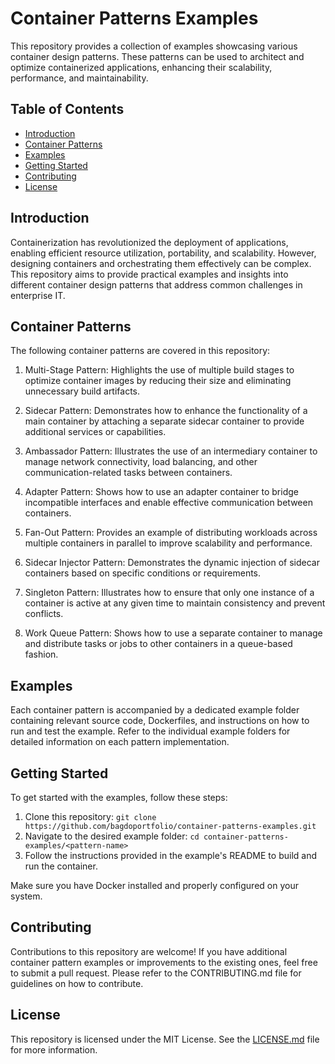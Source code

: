 # Container Patterns Examples

This repository provides a collection of examples showcasing various container design patterns. These patterns can be used to architect and optimize containerized applications, enhancing their scalability, performance, and maintainability.

## Table of Contents

- [Introduction](#introduction)
- [Container Patterns](#container-patterns)
- [Examples](#examples)
- [Getting Started](#getting-started)
- [Contributing](#contributing)
- [License](#license)

## Introduction

Containerization has revolutionized the deployment of applications, enabling efficient resource utilization, portability, and scalability. However, designing containers and orchestrating them effectively can be complex. This repository aims to provide practical examples and insights into different container design patterns that address common challenges in enterprise IT.

## Container Patterns

The following container patterns are covered in this repository:

1. Multi-Stage Pattern: Highlights the use of multiple build stages to optimize container images by reducing their size and eliminating unnecessary build artifacts.

2. Sidecar Pattern: Demonstrates how to enhance the functionality of a main container by attaching a separate sidecar container to provide additional services or capabilities.

3. Ambassador Pattern: Illustrates the use of an intermediary container to manage network connectivity, load balancing, and other communication-related tasks between containers.

4. Adapter Pattern: Shows how to use an adapter container to bridge incompatible interfaces and enable effective communication between containers.

5. Fan-Out Pattern: Provides an example of distributing workloads across multiple containers in parallel to improve scalability and performance.

6. Sidecar Injector Pattern: Demonstrates the dynamic injection of sidecar containers based on specific conditions or requirements.

7. Singleton Pattern: Illustrates how to ensure that only one instance of a container is active at any given time to maintain consistency and prevent conflicts.

8. Work Queue Pattern: Shows how to use a separate container to manage and distribute tasks or jobs to other containers in a queue-based fashion.

## Examples

Each container pattern is accompanied by a dedicated example folder containing relevant source code, Dockerfiles, and instructions on how to run and test the example. Refer to the individual example folders for detailed information on each pattern implementation.

## Getting Started

To get started with the examples, follow these steps:

1. Clone this repository: `git clone https://github.com/bagdoportfolio/container-patterns-examples.git`
2. Navigate to the desired example folder: `cd container-patterns-examples/<pattern-name>`
3. Follow the instructions provided in the example's README to build and run the container.

Make sure you have Docker installed and properly configured on your system.

## Contributing

Contributions to this repository are welcome! If you have additional container pattern examples or improvements to the existing ones, feel free to submit a pull request. Please refer to the CONTRIBUTING.md file for guidelines on how to contribute.

## License

This repository is licensed under the MIT License. See the [LICENSE.md](LICENSE.md) file for more information.
